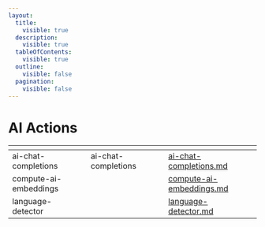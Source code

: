 ```yaml
---
layout:
  title:
    visible: true
  description:
    visible: true
  tableOfContents:
    visible: true
  outline:
    visible: false
  pagination:
    visible: false
---
```


# AI Actions

<table data-view="cards"><thead><tr><th></th><th data-hidden></th><th data-hidden></th><th data-hidden data-card-target data-type="content-ref"></th></tr></thead><tbody><tr><td>ai-chat-completions</td><td>ai-chat-completions</td><td></td><td><a href="ai-chat-completions.md">ai-chat-completions.md</a></td></tr><tr><td>compute-ai-embeddings</td><td></td><td></td><td><a href="compute-ai-embeddings.md">compute-ai-embeddings.md</a></td></tr><tr><td>language-detector</td><td></td><td></td><td><a href="../text-processors/language-detector.md">language-detector.md</a></td></tr></tbody></table>

